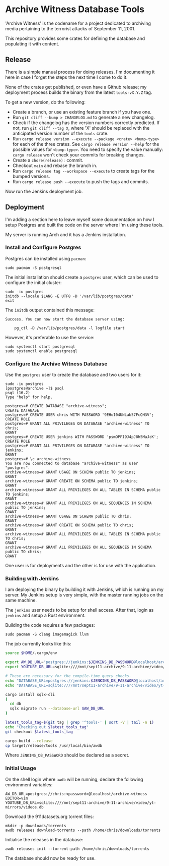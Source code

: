 # Archive Witness Database Tools

'Archive Witness' is the codename for a project dedicated to archiving media pertaining to the
terrorist attacks of September 11, 2001.

This repository provides some crates for defining the database and populating it with content.

## Release

There is a simple manual process for doing releases. I'm documenting it here in case I forget the
steps the next time I come to do it.

None of the crates get published, or even have a Github release; my deployment process builds the
binary from the latest `tools-vX.Y.Z` tag.

To get a new version, do the following:

* Create a branch, or use an existing feature branch if you have one.
* Run `git cliff --bump > CHANGELOG.md` to generate a new changelog.
* Check if the changelog has the version numbers correctly predicted. If not, run `git cliff --tag X`,
  where 'X' should be replaced with the anticipated version number of the `tools` crate.
* Run `cargo release version --execute --package <crate> <bump-type>` for each of the three crates.
  See `cargo release version --help` for the possible values for `<bump-type>`. You need to specify
  the value manually: `cargo release` won't check your commits for breaking changes.
* Create a `chore(release):` commit.
* Checkout `main` and rebase the branch in.
* Run `cargo release tag --workspace --execute` to create tags for the bumped versions.
* Run `cargo release push --execute` to push the tags and commits.

Now run the Jenkins deployment job.

## Deployment

I'm adding a section here to leave myself some documentation on how I setup Postgres and built the
code on the server where I'm using these tools.

My server is running Arch and it has a Jenkins installation.

### Install and Configure Postgres

Postgres can be installed using `pacman`:
```
sudo pacman -S postgresql
```

The initial installation should create a `postgres` user, which can be used to configure the initial
cluster:
```
sudo -iu postgres
initdb --locale $LANG -E UTF8 -D '/var/lib/postgres/data'
exit
```

The `initdb` output contained this message:
```
Success. You can now start the database server using:

    pg_ctl -D /var/lib/postgres/data -l logfile start
```

However, it's preferable to use the service:
```
sudo systemctl start postgresql
sudo systemctl enable postgresql
```

### Configure the Archive Witness Database

Use the `postgres` user to create the database and two users for it:
```
sudo -iu postgres
[postgres@archive ~]$ psql
psql (16.2)
Type "help" for help.

postgres=# CREATE DATABASE "archive-witness";
CREATE DATABASE
postgres=# CREATE USER chris WITH PASSWORD '9EHoI04UNLab57FcQH3V';
CREATE ROLE
postgres=# GRANT ALL PRIVILEGES ON DATABASE "archive-witness" TO chris;
GRANT
postgres=# CREATE USER jenkins WITH PASSWORD 'psmOPFI9J4pJ8h5MaJcK';
CREATE ROLE
postgres=# GRANT ALL PRIVILEGES ON DATABASE "archive-witness" TO jenkins;
GRANT
postgres=# \c archive-witness
You are now connected to database "archive-witness" as user "postgres".
archive-witness=# GRANT USAGE ON SCHEMA public TO jenkins;
GRANT
archive-witness=# GRANT CREATE ON SCHEMA public TO jenkins;
GRANT
archive-witness=# GRANT ALL PRIVILEGES ON ALL TABLES IN SCHEMA public TO jenkins;
GRANT
archive-witness=# GRANT ALL PRIVILEGES ON ALL SEQUENCES IN SCHEMA public TO jenkins;
GRANT
archive-witness=# GRANT USAGE ON SCHEMA public TO chris;
GRANT
archive-witness=# GRANT CREATE ON SCHEMA public TO chris;
GRANT
archive-witness=# GRANT ALL PRIVILEGES ON ALL TABLES IN SCHEMA public TO chris;
GRANT
archive-witness=# GRANT ALL PRIVILEGES ON ALL SEQUENCES IN SCHEMA public TO chris;
GRANT
```

One user is for deployments and the other is for use with the application.

### Building with Jenkins

I am deploying the binary by building it with Jenkins, which is running on my server. My Jenkins
setup is very simple, with the master running jobs on the same machine.

The `jenkins` user needs to be setup for shell access. After that, login as `jenkins` and setup a
Rust environment.

Building the code requires a few packages:
```
sudo pacman -S clang imagemagick llvm
```

The job currently looks like this:
```bash
source $HOME/.cargo/env

export AW_DB_URL="postgres://jenkins:$JENKINS_DB_PASSWORD@localhost/archive-witness"
export YOUTUBE_DB_URL=sqlite:////mnt/sept11-archive/9-11-archive/video/yt-mirrors/videos.db

# These are necessary for the compile-time query checks.
echo "DATABASE_URL=postgres://jenkins:$JENKINS_DB_PASSWORD@localhost/archive-witness" > db/.env
echo "DATABASE_URL=sqlite:////mnt/sept11-archive/9-11-archive/video/yt-mirrors/videos.db" > db-youtube/.env

cargo install sqlx-cli
(
  cd db
  sqlx migrate run --database-url $AW_DB_URL
)

latest_tools_tag=$(git tag | grep '^tools-' | sort -V | tail -n 1)
echo "Checking out $latest_tools_tag"
git checkout $latest_tools_tag

cargo build --release
cp target/release/tools /usr/local/bin/awdb
```

Where `JENKINS_DB_PASSWORD` should be declared as a secret.

### Initial Usage

On the shell login where `awdb` will be running, declare the following environment variables:
```
AW_DB_URL=postgres://chris:<password>@localhost/archive-witness
EDITOR=vim
YOUTUBE_DB_URL=sqlite:////mnt/sept11-archive/9-11-archive/video/yt-mirrors/videos.db
```

Download the 911datasets.org torrent files:
```
mkdir -p downloads/torrents
awdb releases download-torrents --path /home/chris/downloads/torrents
```

Initialise the releases in the database:
```
awdb releases init --torrent-path /home/chris/downloads/torrents
```

The database should now be ready for use.
